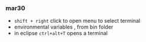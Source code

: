### mar30 
- `shift + right` click to open menu to select terminal  
- environmental variables , from bin folder 
- in eclipse `ctrl+alt+T` opens a terminal